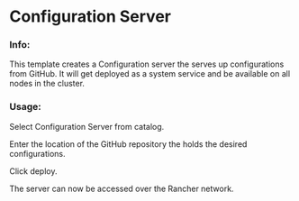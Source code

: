 # Configuration Server

### Info:

 This template creates a Configuration server the serves up configurations from GitHub.
 It will get deployed as a system service and be available on all nodes in the cluster.
 
### Usage:

 Select Configuration Server from catalog.
 
 Enter the location of the GitHub repository the holds the desired configurations.
 
 Click deploy.
 
 The server can now be accessed over the Rancher network.
